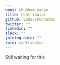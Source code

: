 ```yaml
---
name: shubham yadav
title: Contributor
github: yadavshubham01
twitter: ""
linkedin: ""
slack: ""
joining_date: ""
role: contributor
---
```


Still waiting for this
